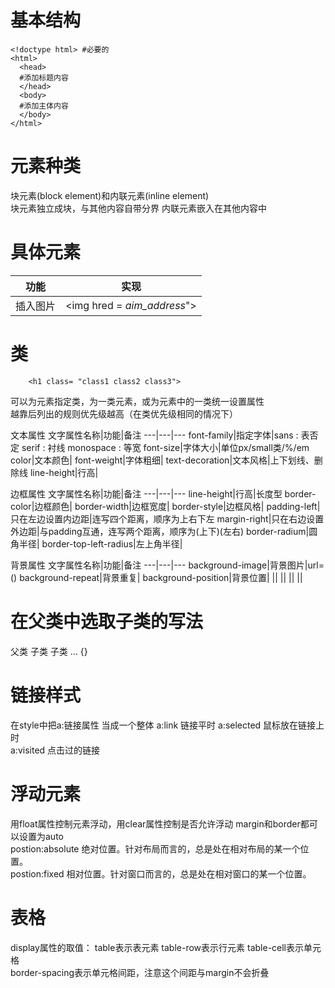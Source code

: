 # 基本结构

    <!doctype html> #必要的
    <html>
      <head>
      #添加标题内容
      </head>
      <body>
      #添加主体内容
      </body>
    </html>

# 元素种类
块元素(block element)和内联元素(inline element)  
块元素独立成块，与其他内容自带分界
内联元素嵌入在其他内容中
# 具体元素
功能|实现
---|---
插入图片|<img hred = *aim_address*">
# 类
        <h1 class= "class1 class2 class3">
可以为元素指定类，为一类元素，或为元素中的一类统一设置属性  
越靠后列出的规则优先级越高（在类优先级相同的情况下）  

文本属性
文字属性名称|功能|备注
---|---|---
font-family|指定字体|sans : 表否定  serif : 衬线  monospace : 等宽 
font-size|字体大小|单位px/small类/%/em
color|文本颜色|
font-weight|字体粗细|
text-decoration|文本风格|上下划线、删除线
line-height|行高|

边框属性
文字属性名称|功能|备注
---|---|---
line-height|行高|长度型
border-color|边框颜色|
border-width|边框宽度|
border-style|边框风格|
padding-left|只在左边设置内边距|连写四个距离，顺序为上右下左
margin-right|只在右边设置外边距|与padding互通，连写两个距离，顺序为(上下)(左右)
border-radium|圆角半径|
border-top-left-radius|左上角半径|

背景属性
文字属性名称|功能|备注
---|---|---
background-image|背景图片|url=()
background-repeat|背景重复|
background-position|背景位置|
||
||
||
||

# 在父类中选取子类的写法
父类 子类 子类 ... {}

# 链接样式
在style中把a:链接属性 当成一个整体
a:link  链接平时
a:selected  鼠标放在链接上时  
a:visited  点击过的链接  

# 浮动元素
用float属性控制元素浮动，用clear属性控制是否允许浮动
margin和border都可以设置为auto  
postion:absolute 绝对位置。针对布局而言的，总是处在相对布局的某一个位置。  
postion:fixed 相对位置。针对窗口而言的，总是处在相对窗口的某一个位置。


# 表格
display属性的取值： table表示表元素  table-row表示行元素  table-cell表示单元格  
border-spacing表示单元格间距，注意这个间距与margin不会折叠

